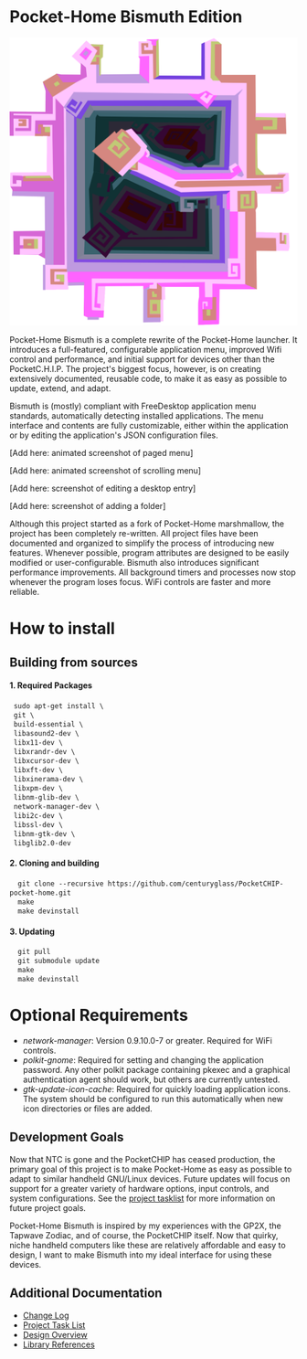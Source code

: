 # Pocket-Home Bismuth Edition
![Bismuth project image](./assets/login/chipVector.svg?raw=true "Bismuth project image")

Pocket-Home Bismuth is a complete rewrite of the Pocket-Home launcher. It introduces a full-featured, configurable application menu, improved Wifi control and performance, and initial support for devices other than the PocketC.H.I.P. The project's biggest focus, however, is on creating extensively documented, reusable code, to make it as easy as possible to update, extend, and adapt.

Bismuth is (mostly) compliant with FreeDesktop application menu standards, automatically detecting installed applications. The menu interface and contents are fully customizable, either within the application or by editing the application's JSON configuration files.


[Add here: animated screenshot of paged menu]

[Add here: animated screenshot of scrolling menu]

[Add here: screenshot of editing a desktop entry]

[Add here: screenshot of adding a folder]

Although this project started as a fork of Pocket-Home marshmallow, the project has been completely re-written. All project files have been documented and organized to simplify the process of introducing new features. Whenever possible, program attributes are designed to be easily modified or user-configurable. Bismuth also introduces significant performance improvements. All background timers and processes now stop whenever the program loses focus. WiFi controls are faster and more reliable.

# How to install
## Building from sources
#### 1. Required Packages
     sudo apt-get install \
     git \
     build-essential \
     libasound2-dev \
     libx11-dev \
     libxrandr-dev \
     libxcursor-dev \
     libxft-dev \
     libxinerama-dev \
     libxpm-dev \
     libnm-glib-dev \
     network-manager-dev \
     libi2c-dev \
     libssl-dev \
     libnm-gtk-dev \
     libglib2.0-dev
####  2. Cloning and building
      git clone --recursive https://github.com/centuryglass/PocketCHIP-pocket-home.git
      make
      make devinstall
#### 3. Updating
      git pull
      git submodule update
      make
      make devinstall
# Optional Requirements
 - *network-manager*: Version 0.9.10.0-7 or greater. Required for WiFi controls.
 - *polkit-gnome*: Required for setting and changing the application password. Any other polkit package containing pkexec and a graphical authentication agent should work, but others are currently untested.
 - *gtk-update-icon-cache*: Required for quickly loading application icons. The system should be configured to run this automatically when new icon directories or files are added.
## Development Goals
  Now that NTC is gone and the PocketCHIP has ceased production, the primary goal of this project is to make Pocket-Home as easy as possible to adapt to similar handheld GNU/Linux devices. Future updates will focus on support for a greater variety of hardware options, input controls, and system configurations. See the [project tasklist](./docs/TODO.txt) for more information on future project goals.


  Pocket-Home Bismuth is inspired by my experiences with the GP2X, the Tapwave Zodiac, and of course, the PocketCHIP itself. Now that quirky, niche handheld computers like these are relatively affordable and easy to design, I want to make Bismuth into my ideal interface for using these devices.
## Additional Documentation
- [Change Log](./docs/Changelog.md)
- [Project Task List](./docs/taskList/TODO.md)
- [Design Overview](./docs/Modules.md)
- [Library References](./docs/Libraries.md)

